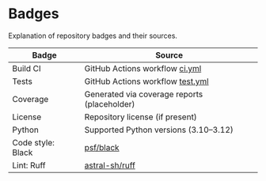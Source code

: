 # Badges

Explanation of repository badges and their sources.

| Badge | Source |
|-------|--------|
| Build CI | GitHub Actions workflow [ci.yml](../.github/workflows/ci.yml) |
| Tests | GitHub Actions workflow [test.yml](../.github/workflows/test.yml) |
| Coverage | Generated via coverage reports (placeholder) |
| License | Repository license (if present) |
| Python | Supported Python versions (3.10–3.12) |
| Code style: Black | [psf/black](https://github.com/psf/black) |
| Lint: Ruff | [astral-sh/ruff](https://github.com/astral-sh/ruff) |
